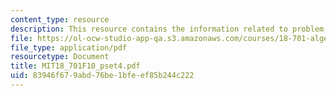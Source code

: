 ```yaml
---
content_type: resource
description: This resource contains the information related to problem set 4.
file: https://ol-ocw-studio-app-qa.s3.amazonaws.com/courses/18-701-algebra-i-fall-2010/83946f679abd76be1bfeef85b244c222_MIT18_701F10_pset4.pdf
file_type: application/pdf
resourcetype: Document
title: MIT18_701F10_pset4.pdf
uid: 83946f67-9abd-76be-1bfe-ef85b244c222
---
```

